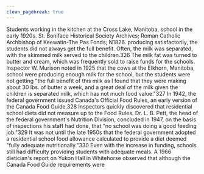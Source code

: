 ```yaml
---
clean_pagebreak: true
---
```


Students working in the kitchen at the Cross Lake, Manitoba, school in the early 1920s. St. Boniface Historical Society Archives; Roman Catholic Archbishop of Keewatin-The Pas Fonds; N1826.
producing satisfactorily, the students did not always get the full benefit. Often, the milk was separated, with the skimmed milk served to the children.326 The milk fat was turned to butter and cream, which was frequently sold to raise funds for the schools. Inspector W. Murison noted in 1925 that the cows at the Elkhorn, Manitoba, school were producing enough milk for the school, but the students were not getting "the full benefit of this milk as I found that they were making about 30 lbs. of butter a week, and a great deal of the milk given the children is separated milk, which has not much food value."327
In 1942, the federal government issued Canada's Official Food Rules, an early version of the Canada Food Guide.328 Inspectors quickly discovered that residential school diets did not measure up to the Food Rules. Dr. L. B. Pett, the head of the federal government's Nutrition Division, concluded in 1947, on the basis of inspections his staff had done, that "no school was doing a good feeding job."329 It was not until the late 1950s that the federal government adopted a residential school food allowance calculated to provide a diet deemed "fully adequate nutritionally."330 Even with the increase in funding, schools still had difficulty providing students with adequate meals. A 1966 dietician's report on Yukon Hall in Whitehorse observed that although the Canada Food Guide requirements were
